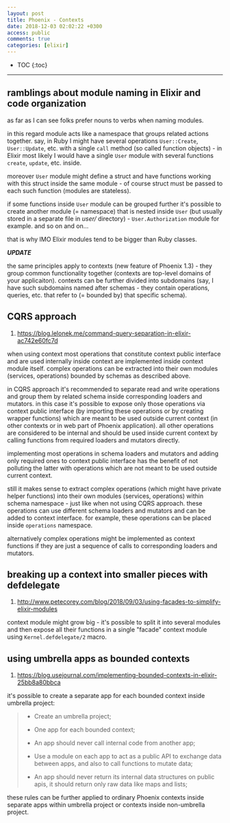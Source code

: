 ```yaml
---
layout: post
title: Phoenix - Contexts
date: 2018-12-03 02:02:22 +0300
access: public
comments: true
categories: [elixir]
---
```


<!-- more -->

* TOC
{:toc}
<hr>

ramblings about module naming in Elixir and code organization
-------------------------------------------------------------

as far as I can see folks prefer nouns to verbs when naming modules.

in this regard module acts like a namespace that groups related actions together.
say, in Ruby I might have several operations `User::Create`, `User::Update`, etc.
with a single `call` method (so called function objects) - in Elixir most likely
I would have a single `User` module with several functions `create`, `update`,
etc. inside.

moreover `User` module might define a struct and have functions working with
this struct inside the same module - of course struct must be passed to each
such function (modules are stateless).

if some functions inside `User` module can be grouped further it's possible to
create another module (= namespace) that is nested inside `User` (but usually
stored in a separate file in _user/_ directory) - `User.Authorization` module
for example. and so on and on...

that is why IMO Elixir modules tend to be bigger than Ruby classes.

***UPDATE***

the same principles apply to contexts (new feature of Phoenix 1.3) - they
group common functionality together (contexts are top-level domains of your
applicaiton). contexts can be further divided into subdomains (say, I have
such subdomains named after schemas - they contain operations, queries, etc.
that refer to (= bounded by) that specific schema).

CQRS approach
-------------

1. <https://blog.lelonek.me/command-query-separation-in-elixir-ac742e60fc7d>

when using context most operations that constitute context public interface
and are used internally inside context are implemented inside context module
itself. complex operations can be extracted into their own modules (services,
operations) bounded by schemas as described above.

in CQRS approach it's recommended to separate read and write operations and
group them by related schema inside corresponding loaders and mutators. in
this case it's possible to expose only those operations via context public
interface (by importing these operations or by creating wrapper functions)
which are meant to be used outside current context (in other contexts or in
web part of Phoenix application). all other operations are considered to be
internal and should be used inside current context by calling functions from
required loaders and mutators directly.

implementing most operations in schema loaders and mutators and adding only
required ones to context public interface has the benefit of not polluting
the latter with operations which are not meant to be used outside current
context.

still it makes sense to extract complex operations (which might have private
helper functions) into their own modules (services, operations) within schema
namespace - just like when not using CQRS approach. these operations can use
different schema loaders and mutators and can be added to context interface.
for example, these operations can be placed inside `operations` namespace.

alternatively complex operations might be implemented as context functions
if they are just a sequence of calls to corresponding loaders and mutators.

breaking up a context into smaller pieces with defdelegate
----------------------------------------------------------

1. <http://www.petecorey.com/blog/2018/09/03/using-facades-to-simplify-elixir-modules>

context module might grow big - it's possible to split it into several modules
and then expose all their functions in a single "facade" context module using
`Kernel.defdelegate/2` macro.

using umbrella apps as bounded contexts
---------------------------------------

1. <https://blog.usejournal.com/implementing-bounded-contexts-in-elixir-25bb8a80bbca>

it's possible to create a separate app for each bounded context inside umbrella
project:

> - Create an umbrella project;
>
> - One app for each bounded context;
>
> - An app should never call internal code from another app;
>
> - Use a module on each app to act as a public API to exchange data between
>   apps, and also to call functions to mutate data;
>
> - An app should never return its internal data structures on public apis,
>   it should return only raw data like maps and lists;

these rules can be further applied to ordinary Phoenix contexts inside separate
apps within umbrella project or contexts inside non-umbrella project.
